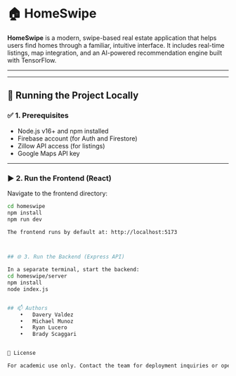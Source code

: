 # 🏠 HomeSwipe

**HomeSwipe** is a modern, swipe-based real estate application that helps users find homes through a familiar, intuitive interface. It includes real-time listings, map integration, and an AI-powered recommendation engine built with TensorFlow.

---
---

## 🚀 Running the Project Locally

### ✅ 1. Prerequisites

- Node.js v16+ and npm installed
- Firebase account (for Auth and Firestore)
- Zillow API access (for listings)
- Google Maps API key

---

### ▶️ 2. Run the Frontend (React)

Navigate to the frontend directory:

```bash
cd homeswipe
npm install
npm run dev

The frontend runs by default at: http://localhost:5173



## 🌐 3. Run the Backend (Express API)

In a separate terminal, start the backend:
cd homeswipe/server
npm install
node index.js


## 📫 Authors
	•	Davery Valdez
	•	Michael Munoz
	•	Ryan Lucero
	•	Brady Scaggari


📄 License

For academic use only. Contact the team for deployment inquiries or open source licensing.
